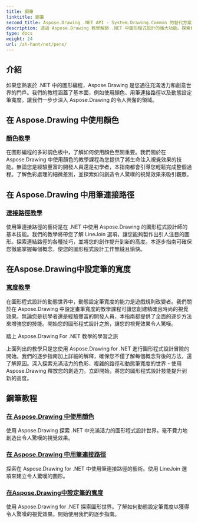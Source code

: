 ```yaml
---
title: 鋼筆
linktitle: 鋼筆
second_title: Aspose.Drawing .NET API - System.Drawing.Common 的替代方案
description: 透過 Aspose.Drawing 教學解鎖 .NET 中圖形程式設計的強大功能。探索色彩操縱、路徑連接和動態筆寬度設置，以獲得令人驚嘆的視覺效果。
type: docs
weight: 24
url: /zh-hant/net/pens/
---
```


## 介紹

如果您熱衷於 .NET 中的圖形編程，Aspose.Drawing 是您通往充滿活力和創意世界的門戶。我們的教程涵蓋了基本面，例如使用顏色、用筆連接路徑以及動態設定筆寬度。讓我們一步步深入 Aspose.Drawing 的令人興奮的領域。

## 在 Aspose.Drawing 中使用顏色

### [顏色教學](./colors/)

在圖形編程的多彩調色板中，了解如何使用顏色至關重要。我們關於在 Aspose.Drawing 中使用顏色的教學課程為您提供了將生命注入視覺效果的技能。無論您是經驗豐富的開發人員還是初學者，本指南都會引導您輕鬆完成整個過程。了解色彩處理的細微差別，並探索如何創造令人驚嘆的視覺效果來吸引觀眾。

## 在 Aspose.Drawing 中用筆連接路徑

### [連接路徑教學](./join/)

使用筆連接路徑的藝術是在 .NET 中使用 Aspose.Drawing 的圖形程式設計師的基本技能。我們的教學將帶您了解 LineJoin 選項，讓您能夠製作出引人注目的圖形。探索連結路徑的各種技巧，並將您的創作提升到新的高度。本逐步指南可確保您徹底掌握每個概念，使您的圖形程式設計工作無縫且愉快。

## 在Aspose.Drawing中設定筆的寬度

### [寬度教學](./width/)

在圖形程式設計的動態世界中，動態設定筆寬度的能力是遊戲規則改變者。我們關於在 Aspose.Drawing 中設定畫筆寬度的教學課程可讓您創建精確且時尚的視覺效果。無論您是初學者還是經驗豐富的開發人員，本指南都提供了全面的逐步方法來增強您的技能。開始您的圖形程式設計之旅，讓您的視覺效果令人驚嘆。

踏上 Aspose.Drawing For .NET 教學的學習之旅

上面列出的教學只是您使用 Aspose.Drawing for .NET 進行圖形程式設計冒險的開始。我們的逐步指南加上詳細的解釋，確保您不僅了解每個概念背後的方法，還了解原因。深入探索充滿活力的色彩、複雜的路徑和動態筆寬度的世界 - 使用 Aspose.Drawing 釋放您的創造力。立即開始，將您的圖形程式設計技能提升到新的高度。
## 鋼筆教程
### [在 Aspose.Drawing 中使用顏色](./colors/)
使用 Aspose.Drawing 探索 .NET 中充滿活力的圖形程式設計世界。毫不費力地創造出令人驚嘆的視覺效果。
### [在 Aspose.Drawing 中用筆連接路徑](./join/)
探索在 Aspose.Drawing for .NET 中使用筆連接路徑的藝術。使用 LineJoin 選項來建立令人驚嘆的圖形。
### [在Aspose.Drawing中設定筆的寬度](./width/)
使用 Aspose.Drawing for .NET 探索圖形世界。了解如何動態設定筆寬度以獲得令人驚嘆的視覺效果。開始使用我們的逐步指南。